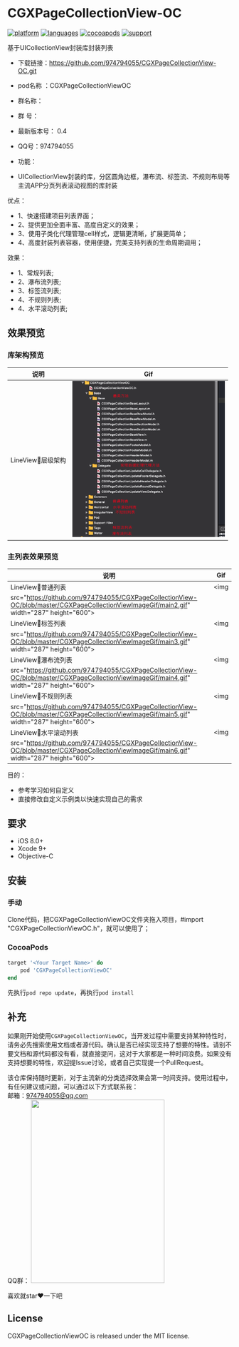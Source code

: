 # CGXPageCollectionView-OC

[![platform](https://img.shields.io/badge/platform-iOS-blue.svg?style=plastic)](#)
[![languages](https://img.shields.io/badge/language-objective--c-blue.svg)](#) 
[![cocoapods](https://img.shields.io/badge/cocoapods-supported-4BC51D.svg?style=plastic)](https://cocoapods.org/pods/JXCategoryView)
[![support](https://img.shields.io/badge/support-ios%208%2B-orange.svg)](#) 

基于UICollectionView封装库封装列表

- 下载链接：https://github.com/974794055/CGXPageCollectionView-OC.git
-  pod名称 ：CGXPageCollectionViewOC
- 群名称：
- 群   号：
- 最新版本号： 0.4
- QQ号：974794055
  
- 功能：    
- UICollectionView封装的库，分区圆角边框，瀑布流、标签流、不规则布局等主流APP分页列表滚动视图的库封装
 
优点：
- 1、快速搭建项目列表界面；
- 2、提供更加全面丰富、高度自定义的效果；
- 3、使用子类化代理管理cell样式，逻辑更清晰，扩展更简单；
- 4、高度封装列表容器，使用便捷，完美支持列表的生命周期调用；

效果：
- 1、常规列表;
- 2、瀑布流列表;
- 3、标签流列表;
- 4、不规则列表;
- 4、水平滚动列表;

## 效果预览
### 库架构预览
说明 | Gif |
----|------|
LineView🌈层级架构  |  <img src="https://github.com/974794055/CGXPageCollectionView-OC/blob/master/CGXPageCollectionViewImageGif/main1.png" width="343" height="350"> |

### 主列表效果预览
说明 | Gif |
----|------|
LineView🌈普通列表  |  <img
src="https://github.com/974794055/CGXPageCollectionView-OC/blob/master/CGXPageCollectionViewImageGif/main2.gif" width="287" height="600"> |
LineView🌈标签列表  |  <img
src="https://github.com/974794055/CGXPageCollectionView-OC/blob/master/CGXPageCollectionViewImageGif/main3.gif" width="287" height="600"> |
LineView🌈瀑布流列表  |  <img
src="https://github.com/974794055/CGXPageCollectionView-OC/blob/master/CGXPageCollectionViewImageGif/main4.gif" width="287" height="600"> |
LineView🌈不规则列表  |  <img
src="https://github.com/974794055/CGXPageCollectionView-OC/blob/master/CGXPageCollectionViewImageGif/main5.gif" width="287" height="600"> |
LineView🌈水平滚动列表  |  <img
src="https://github.com/974794055/CGXPageCollectionView-OC/blob/master/CGXPageCollectionViewImageGif/main6.gif" width="287" height="600"> |

目的：
- 参考学习如何自定义
- 直接修改自定义示例类以快速实现自己的需求

## 要求
- iOS 8.0+
- Xcode 9+
- Objective-C

## 安装
### 手动
Clone代码，把CGXPageCollectionViewOC文件夹拖入项目，#import "CGXPageCollectionViewOC.h"，就可以使用了；
### CocoaPods
```ruby
target '<Your Target Name>' do
    pod 'CGXPageCollectionViewOC'
end
```
先执行`pod repo update`，再执行`pod install`


## 补充

如果刚开始使用`CGXPageCollectionViewOC`，当开发过程中需要支持某种特性时，请务必先搜索使用文档或者源代码。确认是否已经实现支持了想要的特性。请别不要文档和源代码都没有看，就直接提问，这对于大家都是一种时间浪费。如果没有支持想要的特性，欢迎提Issue讨论，或者自己实现提一个PullRequest。

该仓库保持随时更新，对于主流新的分类选择效果会第一时间支持。使用过程中，有任何建议或问题，可以通过以下方式联系我：</br>
邮箱：974794055@qq.com </br>
QQ群： 
<img src="" width="300" height="411">

喜欢就star❤️一下吧

## License

CGXPageCollectionViewOC is released under the MIT license.
